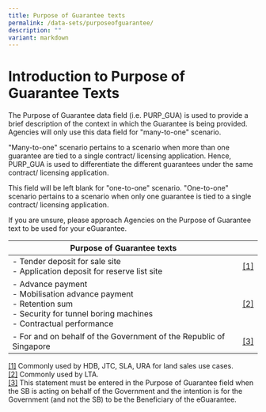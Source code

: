 ```yaml
---
title: Purpose of Guarantee texts
permalink: /data-sets/purposeofguarantee/
description: ""
variant: markdown
---
```

# Introduction to Purpose of Guarantee Texts

The Purpose of Guarantee data field (i.e. PURP_GUA) is used to provide a brief description of the context in which the Guarantee is being provided. Agencies will only use this data field for "many-to-one" scenario. 

"Many-to-one" scenario pertains to a scenario when more than one guarantee are tied to a single contract/ licensing application. Hence, PURP_GUA is used to differentiate the different guarantees under the same contract/ licensing application.

This field will be left blank for "one-to-one" scenario. "One-to-one" scenario pertains to a scenario when only one guarantee is tied to a single contract/ licensing application. 

If you are unsure, please approach Agencies on the Purpose of Guarantee text to be used for your eGuarantee.



| Purpose of Guarantee texts |  | 
| -------- | -------- | 
| - Tender deposit for sale site <br> - Application deposit for reserve list site    |  [\[1\]](#_ftn1)
| - Advance payment<br>- Mobilisation advance payment<br> - Retention sum <br> - Security for tunnel boring machines<br> - Contractual performance   |  [\[2\]](#_ftn2)
| - For and on behalf of the Government of the Republic of Singapore<br>  |  [\[3\]](#_ftn3)




[\[1\]](#_ftnref1) Commonly used by HDB, JTC, SLA, URA for land sales use cases. <br>
[\[2\]](#_ftnref2) Commonly used by LTA. <br>
[\[3\]](#_ftnref3) This statement must be entered in the Purpose of Guarantee field when the SB is acting on behalf of the Government and the intention is for the Government (and not the SB) to be the Beneficiary of the eGuarantee. <br>